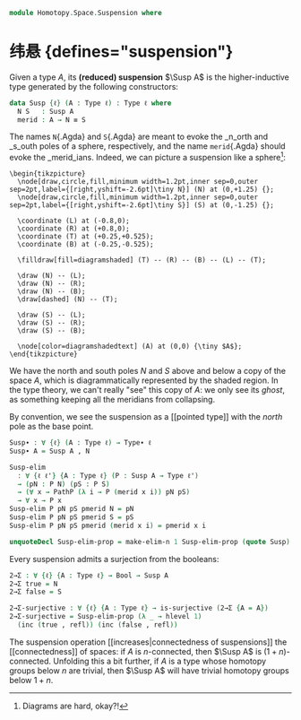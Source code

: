 <!--
```
open import 1Lab.Reflection.Induction
open import 1Lab.Prelude
```
-->

```agda
module Homotopy.Space.Suspension where
```

# 纬悬 {defines="suspension"}

Given a type $A$, its **(reduced) suspension** $\Susp A$ is the
higher-inductive type generated by the following constructors:

```agda
data Susp {ℓ} (A : Type ℓ) : Type ℓ where
  N S   : Susp A
  merid : A → N ≡ S
```

The names `N`{.Agda} and `S`{.Agda} are meant to evoke the _n_orth and
_s_outh poles of a sphere, respectively, and the name `merid`{.Agda}
should evoke the _merid_ians. Indeed, we can picture a suspension like a
sphere[^diamond]:

[^diamond]: Diagrams are hard, okay?!

```{.quiver}
\begin{tikzpicture}
  \node[draw,circle,fill,minimum width=1.2pt,inner sep=0,outer sep=2pt,label={[right,yshift=-2.6pt]\tiny N}] (N) at (0,+1.25) {};
  \node[draw,circle,fill,minimum width=1.2pt,inner sep=0,outer sep=2pt,label={[right,yshift=-2.6pt]\tiny S}] (S) at (0,-1.25) {};

  \coordinate (L) at (-0.8,0);
  \coordinate (R) at (+0.8,0);
  \coordinate (T) at (+0.25,+0.525);
  \coordinate (B) at (-0.25,-0.525);

  \filldraw[fill=diagramshaded] (T) -- (R) -- (B) -- (L) -- (T);

  \draw (N) -- (L);
  \draw (N) -- (R);
  \draw (N) -- (B);
  \draw[dashed] (N) -- (T);

  \draw (S) -- (L);
  \draw (S) -- (R);
  \draw (S) -- (B);

  \node[color=diagramshadedtext] (A) at (0,0) {\tiny $A$};
\end{tikzpicture}
```

We have the north and south poles $N$ and $S$ above and below a copy of
the space $A$, which is diagrammatically represented by the <span
class=shaded>shaded</span> region. In the type theory, we can't really
"see" this copy of $A$: we only see its _ghost_, as something keeping
all the meridians from collapsing.

By convention, we see the suspension as a [[pointed type]] with the _north_
pole as the base point.

```agda
Susp∙ : ∀ {ℓ} (A : Type ℓ) → Type∙ ℓ
Susp∙ A = Susp A , N
```

```agda
Susp-elim
  : ∀ {ℓ ℓ'} {A : Type ℓ} (P : Susp A → Type ℓ')
  → (pN : P N) (pS : P S)
  → (∀ x → PathP (λ i → P (merid x i)) pN pS)
  → ∀ x → P x
Susp-elim P pN pS pmerid N = pN
Susp-elim P pN pS pmerid S = pS
Susp-elim P pN pS pmerid (merid x i) = pmerid x i

unquoteDecl Susp-elim-prop = make-elim-n 1 Susp-elim-prop (quote Susp)
```

Every suspension admits a surjection from the booleans:

```agda
2→Σ : ∀ {ℓ} {A : Type ℓ} → Bool → Susp A
2→Σ true = N
2→Σ false = S

2→Σ-surjective : ∀ {ℓ} {A : Type ℓ} → is-surjective (2→Σ {A = A})
2→Σ-surjective = Susp-elim-prop (λ _ → hlevel 1)
  (inc (true , refl)) (inc (false , refl))
```

The suspension operation [[increases|connectedness of suspensions]] the
[[connectedness]] of spaces: if $A$ is $n$-connected, then $\Susp A$ is
$(1+n)$-connected. Unfolding this a bit further, if $A$ is a type whose
homotopy groups below $n$ are trivial, then $\Susp A$ will have trivial
homotopy groups below $1 + n$.
